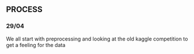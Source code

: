 ## PROCESS

### 29/04
We all start with preprocessing and looking at the old kaggle competition to get a feeling for the data

